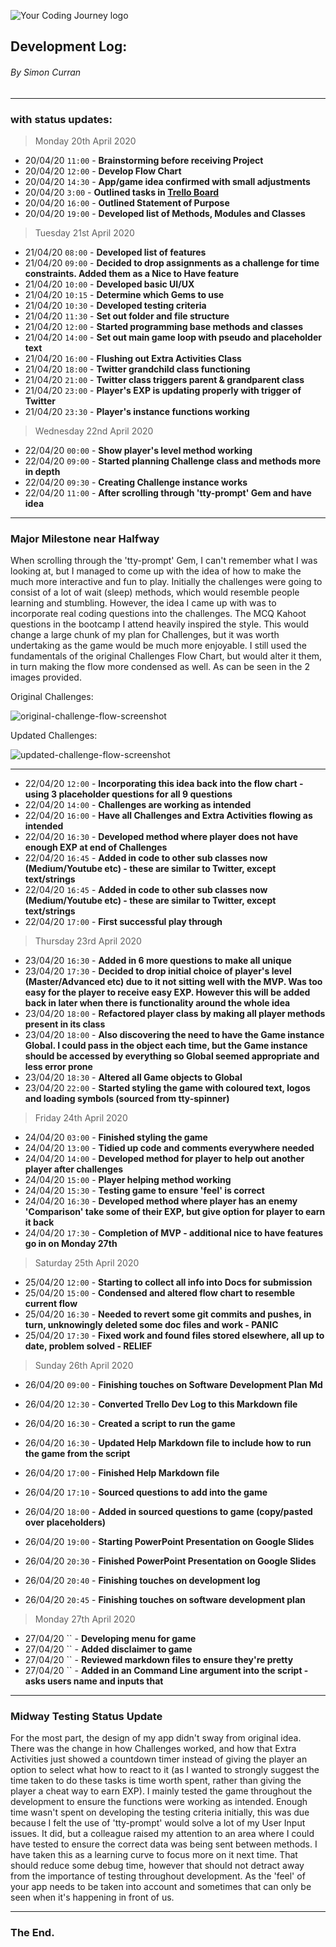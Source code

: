 ﻿![Your Coding Journey logo](https://github.com/SimoSultan/coding-bootcamp-text-adventure/blob/master/docs/logo.jpg)


## Development Log:
###### By Simon Curran
----
### with status updates:

> Monday 20th April 2020

- 20/04/20 `11:00` - **Brainstorming before receiving Project**
- 20/04/20 `12:00` - **Develop Flow Chart**
- 20/04/20 `14:30` - **App/game idea confirmed with small adjustments**
- 20/04/20 `3:00` - **Outlined tasks in [Trello Board](https://trello.com/b/hdiSXwWJ/codingbootcamptextadventure)**
- 20/04/20 `16:00` - **Outlined Statement of Purpose**
- 20/04/20 `19:00` - **Developed list of Methods, Modules and Classes**

> Tuesday 21st April 2020

- 21/04/20 `08:00` - **Developed list of features**
- 21/04/20 `09:00` - **Decided to drop assignments as a challenge for time constraints. Added them as a Nice to Have feature**
- 21/04/20 `10:00` - **Developed basic UI/UX**
- 21/04/20 `10:15` - **Determine which Gems to use**
- 21/04/20 `10:30` - **Developed testing criteria**
- 21/04/20 `11:30` - **Set out folder and file structure**
- 21/04/20 `12:00` - **Started programming base methods and classes**
- 21/04/20 `14:00` - **Set out main game loop with pseudo and placeholder text**
- 21/04/20 `16:00` - **Flushing out Extra Activities Class**
- 21/04/20 `18:00` - **Twitter grandchild class functioning**
- 21/04/20 `21:00` - **Twitter class triggers parent & grandparent class**
- 21/04/20 `23:00` - **Player's EXP is updating properly with trigger of Twitter**
- 21/04/20 `23:30` - **Player's instance functions working**

> Wednesday 22nd April 2020

- 22/04/20 `00:00` - **Show player's level method working**
- 22/04/20 `09:00` - **Started planning Challenge class and methods more in depth**
- 22/04/20 `09:30` - **Creating Challenge instance works**
- 22/04/20 `11:00` - **After scrolling through 'tty-prompt' Gem and have idea**

----
### Major Milestone near Halfway
When scrolling through the 'tty-prompt' Gem, I can't remember what I was looking at, but I managed to come up with the idea of how to make the much more interactive and fun to play. Initially the challenges were going to consist of a lot of wait (sleep) methods, which would resemble people learning and stumbling. However, the idea I came up with was to incorporate real coding questions into the challenges. The MCQ Kahoot questions in the bootcamp I attend heavily inspired the style.
This would change a large chunk of my plan for Challenges, but it was worth undertaking as the game would be much more enjoyable. I still used the fundamentals of the original Challenges Flow Chart, but would alter it them, in turn making the flow more condensed as well. As can be seen in the 2 images provided.

Original Challenges:

![original-challenge-flow-screenshot](https://github.com/SimoSultan/coding-bootcamp-text-adventure/blob/master/docs/flow-chart-original/challenges-flow.jpg)

Updated Challenges: 

![updated-challenge-flow-screenshot](https://github.com/SimoSultan/coding-bootcamp-text-adventure/blob/master/docs/flow-chart-updated/challenge-flow.jpg)

----

- 22/04/20 `12:00` - **Incorporating this idea back into the flow chart - using 3 placeholder questions for all 9 questions**
- 22/04/20 `14:00` - **Challenges are working as intended**
- 22/04/20 `16:00` - **Have all Challenges and Extra Activities flowing as intended**
- 22/04/20 `16:30` - **Developed method where player does not have enough EXP at end of Challenges**
- 22/04/20 `16:45` - **Added in code to other sub classes now (Medium/Youtube etc) - these are similar to Twitter, except text/strings**
- 22/04/20 `16:45` - **Added in code to other sub classes now (Medium/Youtube etc) - these are similar to Twitter, except text/strings**
- 22/04/20 `17:00` - **First successful play through**


> Thursday 23rd April 2020

- 23/04/20 `16:30` - **Added in 6 more questions to make all unique**
- 23/04/20 `17:30` - **Decided to drop initial choice of player's level (Master/Advanced etc) due to it not sitting well with the MVP. Was too easy for the player to receive easy EXP. However this will be added back in later when there is functionality around the whole idea**
- 23/04/20 `18:00` - **Refactored player class by making all player methods present in its class**
- 23/04/20 `18:00` - **Also discovering the need to have the Game instance Global. I could pass in the object each time, but the Game instance should be accessed by everything so Global seemed appropriate and less error prone**
- 23/04/20 `18:30` - **Altered all Game objects to Global**
- 23/04/20 `22:00` - **Started styling the game with coloured text, logos and loading symbols (sourced from tty-spinner)**

> Friday 24th April 2020

- 24/04/20 `03:00` - **Finished styling the game**
- 24/04/20 `13:00` - **Tidied up code and comments everywhere needed**
- 24/04/20 `14:00` - **Developed method for player to help out another player after challenges**
- 24/04/20 `15:00` - **Player helping method working**
- 24/04/20 `15:30` - **Testing game to ensure 'feel' is correct**
- 24/04/20 `16:30` - **Developed method where player has an enemy 'Comparison' take some of their EXP, but give option for player to earn it back**
- 24/04/20 `17:30` - **Completion of MVP - additional nice to have features go in on Monday 27th**

> Saturday 25th April 2020

- 25/04/20 `12:00` - **Starting to collect all info into Docs for submission**
- 25/04/20 `15:00` - **Condensed and altered flow chart to resemble current flow**
- 25/04/20 `16:30` - **Needed to revert some git commits and pushes, in turn, unknowingly deleted some doc files and work - PANIC**
- 25/04/20 `17:30` - **Fixed work and found files stored elsewhere, all up to date, problem solved - RELIEF**

> Sunday 26th April 2020

- 26/04/20 `09:00` - **Finishing touches on Software Development Plan Md**
- 26/04/20 `12:30` - **Converted Trello Dev Log to this Markdown file**
- 26/04/20 `16:30` - **Created a script to run the game**
- 26/04/20 `16:30` - **Updated Help Markdown file to include how to run the game from the script**
- 26/04/20 `17:00` - **Finished Help Markdown file**
- 26/04/20 `17:10` - **Sourced questions to add into the game**
- 26/04/20 `18:00` - **Added in sourced questions to game (copy/pasted over placeholders)**

- 26/04/20 `19:00` - **Starting PowerPoint Presentation on Google Slides**
- 26/04/20 `20:30` - **Finished PowerPoint Presentation on Google Slides**
- 26/04/20 `20:40` - **Finishing touches on development log**
- 26/04/20 `20:45` - **Finishing touches on software development plan**


> Monday 27th April 2020


- 27/04/20 `` - **Developing menu for game**
- 27/04/20 `` - **Added disclaimer to game**
- 27/04/20 `` - **Reviewed markdown files to ensure they're pretty**
- 27/04/20 `` - **Added in an Command Line argument into the script - asks users name and inputs that**




----
### Midway Testing Status Update

For the most part, the design of my app didn't sway from original idea. There was the change in how Challenges worked, and how that Extra Activities just showed a countdown timer instead of giving the player an option to select what how to react to it (as I wanted to strongly suggest the time taken to do these tasks is time worth spent, rather than giving the player a cheat way to earn EXP). I mainly tested the game throughout the development to ensure the functions were working as intended. Enough time wasn't spent on developing the testing criteria initially, this was due because I felt the use of 'tty-prompt' would solve a lot of my User Input issues. It did, but a colleague raised my attention to an area where I could have tested to ensure the correct data was being sent between methods. I have taken this as a learning curve to focus more on it next time. That should reduce some debug time, however that should not detract away from the importance of testing throughout development. As the 'feel' of your app needs to be taken into account and sometimes that can only be seen when it's happening in front of us. 

----
### The End.

